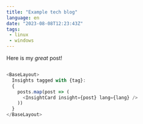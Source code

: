 ```yaml
---
title: "Example tech blog"
language: en
date: "2023-08-08T12:23:43Z"
tags: 
 - linux
 - windows
---
```


Here is my _great_ post!

```js

<BaseLayout>
  Insights tagged with {tag}:
  {
    posts.map(post => ( 
      <InsightCard insight={post} lang={lang} />
    ))
  }
</BaseLayout>
```